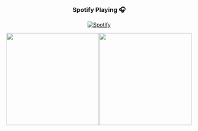 
<h3 align="center">Spotify Playing 🎧</h3>
<div align="center">
  <a href="https://github.com/kittinan/spotify-github-profile">
    <img src="https://spotify-github-profile.vercel.app/api/view?uid=31pusli77ngg6umkqady27xjgnku&cover_image=true&theme=default&show_offline=true&background_color=121212&interchange=false" alt="Spotify" />
  </a>
</div>

<p align = 'center'>
<img height="250px" src="https://github-readme-streak-stats.herokuapp.com/?user=DevZiee&hide_border=true&theme=dark" /><img height="250px" src="https://github-readme-stats.vercel.app/api?username=DevZiee&hide_title=true&hide_border=true&show_icons=true&include_all_commits=true&count_private=true&line_height=21&hide_rank=true&icon_color=fa8b00&theme=dark" 

</p>
